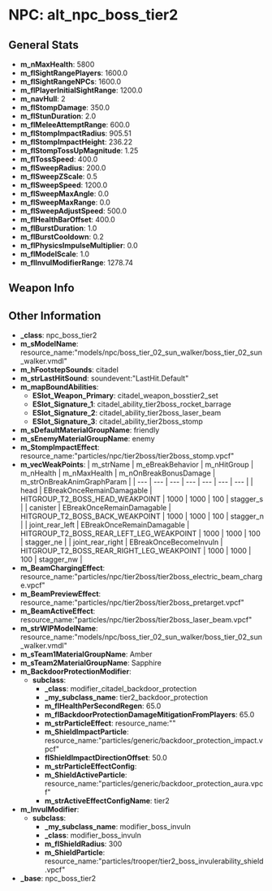 # NPC: alt_npc_boss_tier2

## General Stats

- **m_nMaxHealth**: 5800
- **m_flSightRangePlayers**: 1600.0
- **m_flSightRangeNPCs**: 1600.0
- **m_flPlayerInitialSightRange**: 1200.0
- **m_navHull**: 2
- **m_flStompDamage**: 350.0
- **m_flStunDuration**: 2.0
- **m_flMeleeAttemptRange**: 600.0
- **m_flStompImpactRadius**: 905.51
- **m_flStompImpactHeight**: 236.22
- **m_flStompTossUpMagnitude**: 1.25
- **m_flTossSpeed**: 400.0
- **m_flSweepRadius**: 200.0
- **m_flSweepZScale**: 0.5
- **m_flSweepSpeed**: 1200.0
- **m_flSweepMaxAngle**: 0.0
- **m_flSweepMaxRange**: 0.0
- **m_flSweepAdjustSpeed**: 500.0
- **m_flHealthBarOffset**: 400.0
- **m_flBurstDuration**: 1.0
- **m_flBurstCooldown**: 0.2
- **m_flPhysicsImpulseMultiplier**: 0.0
- **m_flModelScale**: 1.0
- **m_flInvulModifierRange**: 1278.74

## Weapon Info


## Other Information

- **_class**: npc_boss_tier2
- **m_sModelName**: resource_name:"models/npc/boss_tier_02_sun_walker/boss_tier_02_sun_walker.vmdl"
- **m_hFootstepSounds**: citadel
- **m_strLastHitSound**: soundevent:"LastHit.Default"
- **m_mapBoundAbilities**:
  - **ESlot_Weapon_Primary**: citadel_weapon_bosstier2_set
  - **ESlot_Signature_1**: citadel_ability_tier2boss_rocket_barrage
  - **ESlot_Signature_2**: citadel_ability_tier2boss_laser_beam
  - **ESlot_Signature_3**: citadel_ability_tier2boss_stomp
- **m_sDefaultMaterialGroupName**: friendly
- **m_sEnemyMaterialGroupName**: enemy
- **m_StompImpactEffect**: resource_name:"particles/npc/tier2boss/tier2boss_stomp.vpcf"
- **m_vecWeakPoints**:
  | m_strName | m_eBreakBehavior | m_nHitGroup | m_nHealth | m_nMaxHealth | m_nOnBreakBonusDamage | m_strOnBreakAnimGraphParam |
  | --- | --- | --- | --- | --- | --- | --- |
  | head | EBreakOnceRemainDamagable | HITGROUP_T2_BOSS_HEAD_WEAKPOINT | 1000 | 1000 | 100 | stagger_s |
  | canister | EBreakOnceRemainDamagable | HITGROUP_T2_BOSS_BACK_WEAKPOINT | 1000 | 1000 | 100 | stagger_n |
  | joint_rear_left | EBreakOnceRemainDamagable | HITGROUP_T2_BOSS_REAR_LEFT_LEG_WEAKPOINT | 1000 | 1000 | 100 | stagger_ne |
  | joint_rear_right | EBreakOnceBecomeInvuln | HITGROUP_T2_BOSS_REAR_RIGHT_LEG_WEAKPOINT | 1000 | 1000 | 100 | stagger_nw |
- **m_BeamChargingEffect**: resource_name:"particles/npc/tier2boss/tier2boss_electric_beam_charge.vpcf"
- **m_BeamPreviewEffect**: resource_name:"particles/npc/tier2boss/tier2boss_pretarget.vpcf"
- **m_BeamActiveEffect**: resource_name:"particles/npc/tier2boss/tier2boss_laser_beam.vpcf"
- **m_strWIPModelName**: resource_name:"models/npc/boss_tier_02_sun_walker/boss_tier_02_sun_walker.vmdl"
- **m_sTeam1MaterialGroupName**: Amber
- **m_sTeam2MaterialGroupName**: Sapphire
- **m_BackdoorProtectionModifier**:
  - **subclass**:
    - **_class**: modifier_citadel_backdoor_protection
    - **_my_subclass_name**: tier2_backdoor_protection
    - **m_flHealthPerSecondRegen**: 65.0
    - **m_flBackdoorProtectionDamageMitigationFromPlayers**: 65.0
    - **m_strParticleEffect**: resource_name:""
    - **m_ShieldImpactParticle**: resource_name:"particles/generic/backdoor_protection_impact.vpcf"
    - **flShieldImpactDirectionOffset**: 50.0
    - **m_strParticleEffectConfig**: 
    - **m_ShieldActiveParticle**: resource_name:"particles/generic/backdoor_protection_aura.vpcf"
    - **m_strActiveEffectConfigName**: tier2
- **m_InvulModifier**:
  - **subclass**:
    - **_my_subclass_name**: modifier_boss_invuln
    - **_class**: modifier_boss_invuln
    - **m_flShieldRadius**: 300
    - **m_ShieldParticle**: resource_name:"particles/trooper/tier2_boss_invulerability_shield.vpcf"
- **_base**: npc_boss_tier2
